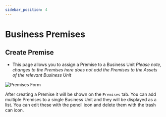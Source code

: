 ```yaml
---
sidebar_position: 4
---
```


# Business Premises

## Create Premise

+ This page allows you to assign a Premise to a Business Unit
*Please note, changes to the Premises here does not add the Premises to the Assets of the relevant Business Unit*

<img src="/img/DocImg/General Information/Our_IMS/Completed_Premises_Form.png" alt="Premises Form" class="center"/>

After creating a Premise it will be shown on the `Premises` tab. You can add multiple Premises to a single Business Unit and they will be displayed as a list. You can edit these with the pencil icon and delete them with the trash can icon.